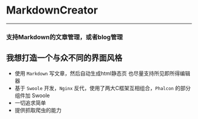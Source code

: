 # MarkdownCreator
***
### 支持Markdown的文章管理，或者blog管理
## 我想打造一个与众不同的界面风格

* 使用 `Markdown` 写文章，然后自动生成html静态页 也尽量支持所见即所得编辑器
* 基于 `Swoole` 开发，`Nginx` 反代，使用了两大C框架互相组合，`Phalcon` 的部分组件加 Swoole
* 一切追求简单
* 提供抓取爬虫的能力